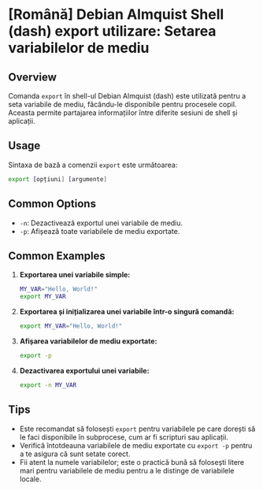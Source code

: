 # [Română] Debian Almquist Shell (dash) export utilizare: Setarea variabilelor de mediu

## Overview
Comanda `export` în shell-ul Debian Almquist (dash) este utilizată pentru a seta variabile de mediu, făcându-le disponibile pentru procesele copil. Aceasta permite partajarea informațiilor între diferite sesiuni de shell și aplicații.

## Usage
Sintaxa de bază a comenzii `export` este următoarea:

```sh
export [opțiuni] [argumente]
```

## Common Options
- `-n`: Dezactivează exportul unei variabile de mediu.
- `-p`: Afișează toate variabilele de mediu exportate.

## Common Examples
1. **Exportarea unei variabile simple:**
   ```sh
   MY_VAR="Hello, World!"
   export MY_VAR
   ```

2. **Exportarea și inițializarea unei variabile într-o singură comandă:**
   ```sh
   export MY_VAR="Hello, World!"
   ```

3. **Afișarea variabilelor de mediu exportate:**
   ```sh
   export -p
   ```

4. **Dezactivarea exportului unei variabile:**
   ```sh
   export -n MY_VAR
   ```

## Tips
- Este recomandat să folosești `export` pentru variabilele pe care dorești să le faci disponibile în subprocese, cum ar fi scripturi sau aplicații.
- Verifică întotdeauna variabilele de mediu exportate cu `export -p` pentru a te asigura că sunt setate corect.
- Fii atent la numele variabilelor; este o practică bună să folosești litere mari pentru variabilele de mediu pentru a le distinge de variabilele locale.